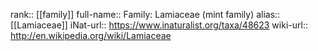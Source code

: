 

rank:: [[family]]
full-name:: Family: Lamiaceae (mint family)
alias:: [[Lamiaceae]]
iNat-url:: https://www.inaturalist.org/taxa/48623
wiki-url:: http://en.wikipedia.org/wiki/Lamiaceae